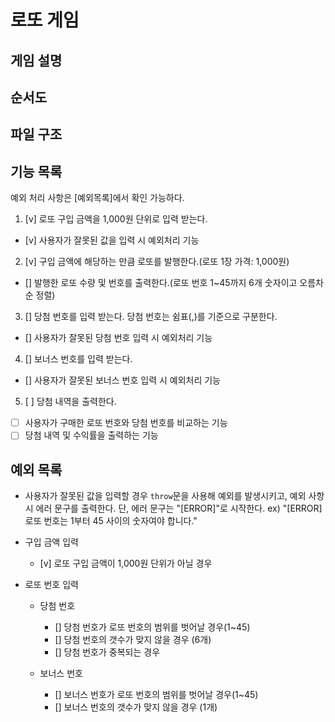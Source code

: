 # 로또 게임

## 게임 설명

## 순서도

## 파일 구조

## 기능 목록

예외 처리 사항은 [예외목록]에서 확인 가능하다.

1. [v] 로또 구입 금액을 1,000원 단위로 입력 받는다.

- [v] 사용자가 잘못된 값을 입력 시 예외처리 기능

2. [v] 구입 금액에 해당하는 만큼 로또를 발행한다.(로또 1장 가격: 1,000원)

- [] 발행한 로또 수량 및 번호를 출력한다.(로또 번호 1~45까지 6개 숫자이고 오름차순 정렬)

3. [] 당첨 번호를 입력 받는다. 당첨 번호는 쉼표(,)를 기준으로 구분한다.

- [] 사용자가 잘못된 당첨 번호 입력 시 예외처리 기능

4. [] 보너스 번호를 입력 받는다.

- [] 사용자가 잘못된 보너스 번호 입력 시 예외처리 기능

5. [ ] 당첨 내역을 출력한다.

- [ ] 사용자가 구매한 로또 번호와 당첨 번호를 비교하는 기능
- [ ] 당첨 내역 및 수익률을 출력하는 기능

## 예외 목록

- 사용자가 잘못된 값을 입력할 경우 `throw`문을 사용해 예외를 발생시키고, 예외 사항 시 에러 문구를 출력한다. 단, 에러 문구는 "[ERROR]"로 시작한다.
  ex) "[ERROR] 로또 번호는 1부터 45 사이의 숫자여야 합니다."

* 구입 금액 입력

  - [v] 로또 구입 금액이 1,000원 단위가 아닐 경우

* 로또 번호 입력

  - 당첨 번호

    - [] 당첨 번호가 로또 번호의 범위를 벗어날 경우(1~45)
    - [] 당첨 번호의 갯수가 맞지 않을 경우 (6개)
    - [] 당첨 번호가 중복되는 경우

  - 보너스 번호
    - [] 보너스 번호가 로또 번호의 범위를 벗어날 경우(1~45)
    - [] 보너스 번호의 갯수가 맞지 않을 경우 (1개)
